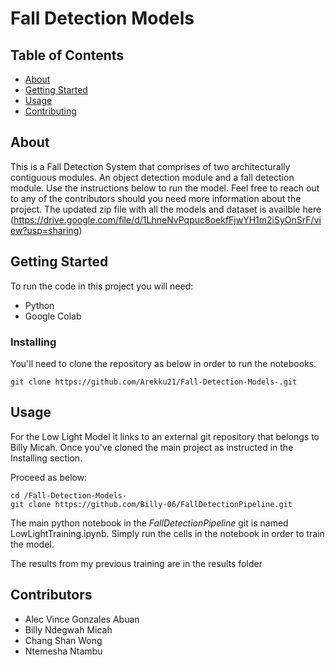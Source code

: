 # Fall Detection Models

## Table of Contents

- [About](#about)
- [Getting Started](#getting_started)
- [Usage](#usage)
- [Contributing](#contributing)

## About <a name = "about"></a>

This is a Fall Detection System that comprises of two architecturally contiguous modules. An object detection module and a fall detection module. Use the instructions below to run the model. Feel free to reach out to any of the contributors should you need more information about the project. The updated zip file with all the models and dataset is availble here (https://drive.google.com/file/d/1LhneNvPqpuc8oekfFjwYH1m2iSyOnSrF/view?usp=sharing)

## Getting Started <a name = "getting_started"></a>

To run the code in this project you will need:

- Python
- Google Colab

### Installing

You'll need to clone the repository as below in order to run the notebooks.

```
git clone https://github.com/Arekku21/Fall-Detection-Models-.git
```

## Usage <a name = "usage"></a>

For the Low Light Model it links to an external git repository that belongs to Billy Micah. Once you've cloned the main project as instructed in the Installing section.

Proceed as below:

```
cd /Fall-Detection-Models-
git clone https://github.com/Billy-06/FallDetectionPipeline.git
```

The main python notebook in the _FallDetectionPipeline_ git is named LowLightTraining.ipynb. Simply run the cells in the notebook in order to train the model.

The results from my previous training are in the results folder

## Contributors <a name = "contributing"></a>

- Alec Vince Gonzales Abuan
- Billy Ndegwah Micah
- Chang Shan Wong
- Ntemesha Ntambu
